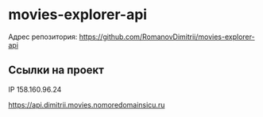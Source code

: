 # movies-explorer-api

Адрес репозитория: https://github.com/RomanovDimitrii/movies-explorer-api

## Ссылки на проект

IP 158.160.96.24

https://api.dimitrii.movies.nomoredomainsicu.ru

